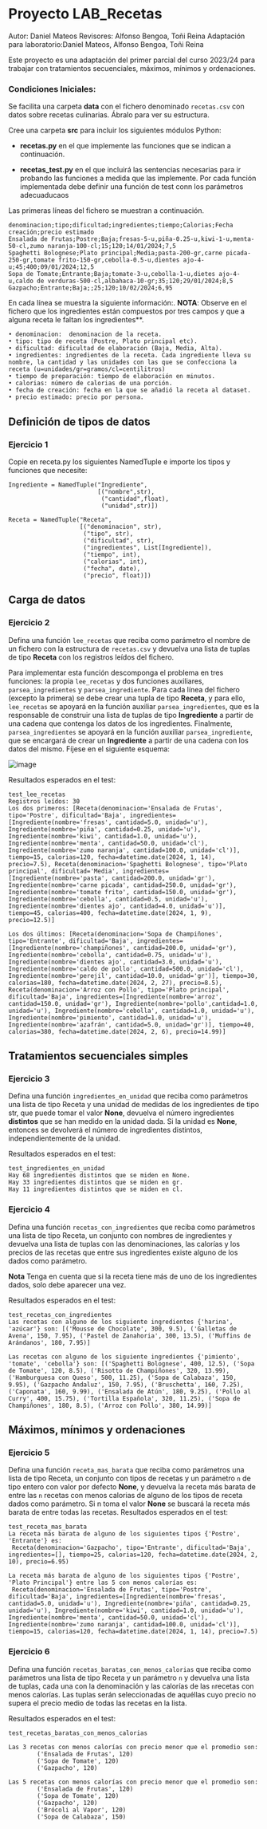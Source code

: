 # Proyecto LAB_Recetas
Autor: Daniel Mateos
Revisores: Alfonso Bengoa, Toñi Reina
Adaptación para laboratorio:Daniel Mateos, Alfonso Bengoa, Toñi Reina

Este proyecto es una adaptación del primer parcial del curso 2023/24 para trabajar con tratamientos secuenciales, máximos, mínimos y ordenaciones.


### Condiciones Iniciales:
Se facilita una carpeta **data** con el fichero denominado ``recetas.csv`` con datos sobre recetas culinarias. Ábralo para ver su estructura. 

Cree una carpeta **src** para incluir los siguientes módulos Python:

* **recetas.py** en el que implemente las funciones que se indican a continuación.

* **recetas_test.py** en el que incluirá las sentencias necesarias para ir probando las funciones a medida que las implemente. Por cada función implementada debe definir una función de test conn los parámetros adecuaducaos

Las primeras líneas del fichero se muestran a continuación.
```
denominacion;tipo;dificultad;ingredientes;tiempo;Calorias;Fecha creación;precio estimado
Ensalada de Frutas;Postre;Baja;fresas-5-u,piña-0.25-u,kiwi-1-u,menta-50-cl,zumo naranja-100-cl;15;120;14/01/2024;7,5
Spaghetti Bolognese;Plato principal;Media;pasta-200-gr,carne picada-250-gr,tomate frito-150-gr,cebolla-0.5-u,dientes ajo-4-u;45;400;09/01/2024;12,5
Sopa de Tomate;Entrante;Baja;tomate-3-u,cebolla-1-u,dietes ajo-4-u,caldo de verduras-500-cl,albahaca-10-gr;35;120;29/01/2024;8,5
Gazpacho;Entrante;Baja;;25;120;10/02/2024;6,95
```

En cada línea se muestra la siguiente información:. 
**NOTA**: Observe en el fichero que los ingredientes están compuestos por tres campos y que a alguna receta le faltan los ingredientes**.
```
• denominacion:  denominacion de la receta.
• tipo: tipo de receta (Postre, Plato principal etc).
• dificultad: dificultad de elaboración (Baja, Media, Alta).
• ingredientes: ingredientes de la receta. Cada ingrediente lleva su nombre, la cantidad y las unidades con las que se confecciona la receta (u=unidades/gr=gramos/cl=centilitros)
• tiempo de preparación: tiempo de elaboración en minutos.
• calorias: número de calorias de una porción.
• fecha de creación: fecha en la que se añadió la receta al dataset.
• precio estimado: precio por persona.
```

## Definición de tipos de datos
### Ejercicio 1 

Copie en receta.py los siguientes NamedTuple e importe los tipos y funciones que necesite:
```
Ingrediente = NamedTuple("Ingrediente",
					     [("nombre",str),
						  ("cantidad",float),
						  ("unidad",str)])
						 
Receta = NamedTuple("Receta", 
                    [("denominacion", str),
                     ("tipo", str),
                     ("dificultad", str),
                     ("ingredientes", List[Ingrediente]),
                     ("tiempo", int),
                     ("calorias", int),
                     ("fecha", date),
                     ("precio", float)])

```

## Carga de datos

### Ejercicio 2
Defina una función ``lee_recetas`` que reciba como parámetro el nombre de un fichero con la estructura de ``recetas.csv`` y devuelva una lista de tuplas de tipo **Receta** con los registros leídos del fichero.

Para implementar esta función descomponga el problema en tres funciones: la propia ``lee_recetas`` y dos funciones auxiliares, ``parsea_ingredientes`` y ``parsea_ingrediente``. Para cada línea del fichero (excepto la primera) se debe crear una tupla de tipo **Receta**, y para ello, ``lee_recetas`` se apoyará en la función auxiliar ``parsea_ingredientes``, que es la responsable de construir una lista de tuplas de tipo **Ingrediente** a partir de una cadena que contenga los datos de los ingredientes. Finalmente, ``parsea_ingredientes`` se apoyará en la función auxiliar ``parsea_ingrediente``, que se encargará de crear un **Ingrediente** a partir de una cadena con los datos del mismo. Fíjese en el siguiente esquema:

![image](img/lee_recetas.png)


Resultados esperados en el test:
```
test_lee_recetas
Registros leídos: 30
Los dos primeros: [Receta(denominacion='Ensalada de Frutas', tipo='Postre', dificultad='Baja', ingredientes=[Ingrediente(nombre='fresas', cantidad=5.0, unidad='u'), Ingrediente(nombre='piña', cantidad=0.25, unidad='u'), Ingrediente(nombre='kiwi', cantidad=1.0, unidad='u'), Ingrediente(nombre='menta', cantidad=50.0, unidad='cl'), Ingrediente(nombre='zumo naranja', cantidad=100.0, unidad='cl')], tiempo=15, calorias=120, fecha=datetime.date(2024, 1, 14), precio=7.5), Receta(denominacion='Spaghetti Bolognese', tipo='Plato principal', dificultad='Media', ingredientes=[Ingrediente(nombre='pasta', cantidad=200.0, unidad='gr'), Ingrediente(nombre='carne picada', cantidad=250.0, unidad='gr'), Ingrediente(nombre='tomate frito', cantidad=150.0, unidad='gr'), Ingrediente(nombre='cebolla', cantidad=0.5, unidad='u'), Ingrediente(nombre='dientes ajo', cantidad=4.0, unidad='u')], tiempo=45, calorias=400, fecha=datetime.date(2024, 1, 9), precio=12.5)]

Los dos últimos: [Receta(denominacion='Sopa de Champiñones', tipo='Entrante', dificultad='Baja', ingredientes=[Ingrediente(nombre='champiñones', cantidad=200.0, unidad='gr'), Ingrediente(nombre='cebolla', cantidad=0.75, unidad='u'), Ingrediente(nombre='dientes ajo', cantidad=3.0, unidad='u'), Ingrediente(nombre='caldo de pollo', cantidad=500.0, unidad='cl'), Ingrediente(nombre='perejil', cantidad=10.0, unidad='gr')], tiempo=30, calorias=180, fecha=datetime.date(2024, 2, 27), precio=8.5), Receta(denominacion='Arroz con Pollo', tipo='Plato principal', dificultad='Baja', ingredientes=[Ingrediente(nombre='arroz', cantidad=150.0, unidad='gr'), Ingrediente(nombre='pollo',cantidad=1.0, unidad='u'), Ingrediente(nombre='cebolla', cantidad=1.0, unidad='u'), Ingrediente(nombre='pimiento', cantidad=1.0, unidad='u'), Ingrediente(nombre='azafrán', cantidad=5.0, unidad='gr')], tiempo=40, calorias=380, fecha=datetime.date(2024, 2, 6), precio=14.99)]
```
## Tratamientos secuenciales simples

### Ejercicio 3
Defina una función ``ingredientes_en_unidad`` que reciba como parámetros una lista de tipo Receta y una unidad de medidas de los ingredientes de tipo str, que puede tomar el valor **None**, devuelva el número  ingredientes **distintos** que se han medido en la unidad dada. Si la unidad es **None**, entonces se devolverá el número de ingredientes distintos, independientemente de la unidad.

Resultados esperados en el test:
```
test_ingredientes_en_unidad
Hay 68 ingredientes distintos que se miden en None.
Hay 33 ingredientes distintos que se miden en gr.
Hay 11 ingredientes distintos que se miden en cl.
```
### Ejercicio 4
Defina una función ``recetas_con_ingredientes`` que reciba como parámetros una lista de tipo Receta, un conjunto con nombres de ingredientes y devuelva una lista de tuplas con las denominaciones, las calorías y los precios de las recetas que entre sus ingredientes existe alguno de los dados como parámetro.

**Nota** Tenga en cuenta que si la receta tiene más de uno de los ingredientes dados, solo debe aparecer una vez.

Resultados esperados en el test:
```
test_recetas_con_ingredientes
Las recetas con alguno de los siguiente ingredientes {'harina', 'azúcar'} son: [('Mousse de Chocolate', 300, 9.5), ('Galletas de Avena', 150, 7.95), ('Pastel de Zanahoria', 300, 13.5), ('Muffins de Arándanos', 180, 7.95)]

Las recetas con alguno de los siguiente ingredientes {'pimiento', 'tomate', 'cebolla'} son: [('Spaghetti Bolognese', 400, 12.5), ('Sopa de Tomate', 120, 8.5), ('Risotto de Champiñones', 320, 13.99), ('Hamburguesa con Queso', 500, 11.25), ('Sopa de Calabaza', 150, 9.95), ('Gazpacho Andaluz', 150, 7.95), ('Bruschetta', 160, 7.25), ('Caponata', 160, 9.99), ('Ensalada de Atún', 180, 9.25), ('Pollo al Curry', 400, 15.75), ('Tortilla Española', 320, 11.25), ('Sopa de Champiñones', 180, 8.5), ('Arroz con Pollo', 380, 14.99)]
```

## Máximos, mínimos y ordenaciones

### Ejercicio 5
Defina una función ``receta_mas_barata`` que reciba como parámetros una lista de tipo Receta, un conjunto con tipos de recetas y un parámetro `n` de tipo entero con valor por defecto **None**, y devuelva la receta más barata de entre las `n` recetas con menos calorias de alguno de los tipos de receta dados como parámetro. Si n toma el valor **None** se buscará la receta más barata de entre todas las recetas.
Resultados esperados en el test:
```
test_receta_mas_barata
La receta más barata de alguno de los siguientes tipos {'Postre', 'Entrante'} es:
 Receta(denominacion='Gazpacho', tipo='Entrante', dificultad='Baja', ingredientes=[], tiempo=25, calorias=120, fecha=datetime.date(2024, 2, 10), precio=6.95)

La receta más barata de alguno de los siguientes tipos {'Postre', 'Plato Principal'} entre las 5 con menos calorías es:
 Receta(denominacion='Ensalada de Frutas', tipo='Postre', dificultad='Baja', ingredientes=[Ingrediente(nombre='fresas', cantidad=5.0, unidad='u'), Ingrediente(nombre='piña', cantidad=0.25, unidad='u'), Ingrediente(nombre='kiwi', cantidad=1.0, unidad='u'), Ingrediente(nombre='menta', cantidad=50.0, unidad='cl'), Ingrediente(nombre='zumo naranja', cantidad=100.0, unidad='cl')], tiempo=15, calorias=120, fecha=datetime.date(2024, 1, 14), precio=7.5)
```
### Ejercicio 6
Defina una función ``recetas_baratas_con_menos_calorias`` que reciba como parámetros una lista de tipo Receta y un parámetro `n` y devuelva una lista de tuplas, cada una con la denominación y las calorías de las `n`recetas con menos calorías. Las tuplas serán seleccionadas de aquéllas cuyo precio no supera el precio medio de todas las recetas en la lista.

Resultados esperados en el test:

```
test_recetas_baratas_con_menos_calorias

Las 3 recetas con menos calorías con precio menor que el promedio son:
        ('Ensalada de Frutas', 120)
        ('Sopa de Tomate', 120)
        ('Gazpacho', 120)

Las 5 recetas con menos calorías con precio menor que el promedio son:
        ('Ensalada de Frutas', 120)
        ('Sopa de Tomate', 120)
        ('Gazpacho', 120)
        ('Brócoli al Vapor', 120)
        ('Sopa de Calabaza', 150)
```
